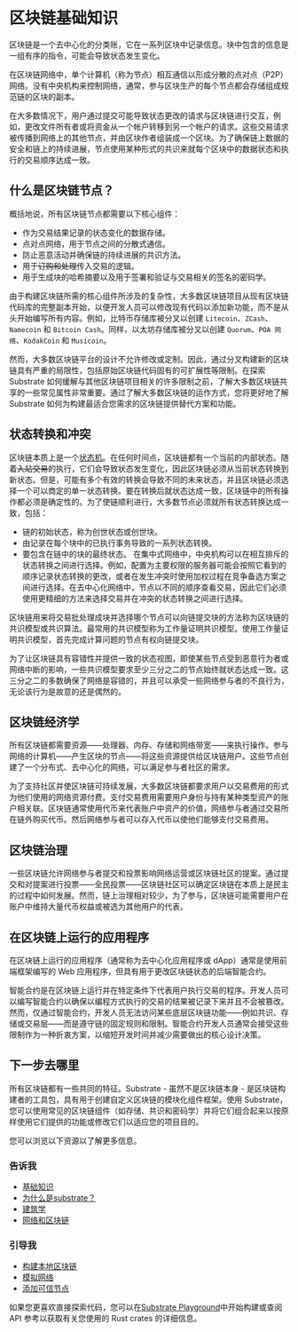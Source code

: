 # 区块链基础知识

区块链是一个去中心化的分类账，它在一系列区块中记录信息。块中包含的信息是一组有序的指令，可能会导致状态发生变化。

在区块链网络中，单个计算机（称为节点）相互通信以形成分散的点对点（P2P）网络。没有中央机构来控制网络，通常，参与区块生产的每个节点都会存储组成规范链的区块的副本。

在大多数情况下，用户通过提交可能导致状态更改的请求与区块链进行交互，例如，更改文件所有者或将资金从一个帐户转移到另一个帐户的请求。这些交易请求被传播到网络上的其他节点，并由区块作者组装成一个区块。为了确保链上数据的安全和链上的持续进展，节点使用某种形式的共识来就每个区块中的数据状态和执行的交易顺序达成一致。

## 什么是区块链节点？

概括地说，所有区块链节点都需要以下核心组件：
- 作为交易结果记录的状态变化的数据存储。
- 点对点网络，用于节点之间的分散式通信。
- 防止恶意活动并确保链的持续进展的共识方法。
- 用于~~订购和处理~~传入交易的逻辑。
- 用于生成块的哈希摘要以及用于签署和验证与交易相关的签名的密码学。

由于构建区块链所需的核心组件所涉及的复杂性，大多数区块链项目从现有区块链代码库的完整副本开始，以便开发人员可以修改现有代码以添加新功能，而不是从头开始编写所有内容。例如，比特币存储库被分叉以创建 `Litecoin`、`ZCash`、`Namecoin` 和 `Bitcoin Cash`。同样，以太坊存储库被分叉以创建 `Quorum`、`POA 网络`、`KodakCoin` 和 `Musicoin`。

然而，大多数区块链平台的设计不允许修改或定制。因此，通过分叉构建新的区块链具有严重的局限性，包括原始区块链代码固有的可扩展性等限制。在探索 Substrate 如何缓解与其他区块链项目相关的许多限制之前，了解大多数区块链共享的一些常见属性非常重要。通过了解大多数区块链的运作方式，您将更好地了解 Substrate 如何为构建最适合您需求的区块链提供替代方案和功能。

## 状态转换和冲突

区块链本质上是一个[状态机](https://en.wikipedia.org/wiki/Finite-state_machine)。在任何时间点，区块链都有一个当前的内部状态。随着~~入站交易~~的执行，它们会导致状态发生变化，因此区块链必须从当前状态转换到新状态。但是，可能有多个有效的转换会导致不同的未来状态，并且区块链必须选择一个可以商定的单一状态转换。要在转换后就状态达成一致，区块链中的所有操作都必须是确定性的。为了使链顺利进行，大多数节点必须就所有状态转换达成一致，包括：
- 链的初始状态，称为创世状态或创世块。
- 由记录在每个块中的已执行事务导致的一系列状态转换。
- 要包含在链中的块的最终状态。
在集中式网络中，中央机构可以在相互排斥的状态转换之间进行选择。例如，配置为主要权限的服务器可能会按照它看到的顺序记录状态转换的更改，或者在发生冲突时使用加权过程在竞争备选方案之间进行选择。在去中心化网络中，节点以不同的顺序查看交易，因此它们必须使用更精细的方法来选择交易并在冲突的状态转换之间进行选择。

区块链用来将交易批处理成块并选择哪个节点可以向链提交块的方法称为区块链的共识模型或共识算法。最常用的共识模型称为工作量证明共识模型。使用工作量证明共识模型，首先完成计算问题的节点有权向链提交块。

为了让区块链具有容错性并提供一致的状态视图，即使某些节点受到恶意行为者或网络中断的影响，一些共识模型要求至少三分之二的节点始终就状态达成一致。这三分之二的多数确保了网络是容错的，并且可以承受一些网络参与者的不良行为，无论该行为是故意的还是偶然的。

## 区块链经济学

所有区块链都需要资源——处理器、内存、存储和网络带宽——来执行操作。参与网络的计算机——产生区块的节点——将这些资源提供给区块链用户。这些节点创建了一个分布式、去中心化的网络，可以满足参与者社区的需求。

为了支持社区并使区块链可持续发展，大多数区块链都要求用户以交易费用的形式为他们使用的网络资源付费。支付交易费用需要用户身份与持有某种类型资产的账户相关联。区块链通常使用代币来代表账户中资产的价值，网络参与者通过交易所在链外购买代币。然后网络参与者可以存入代币以使他们能够支付交易费用。

## 区块链治理

一些区块链允许网络参与者提交和投票影响网络运营或区块链社区的提案。通过提交和对提案进行投票——全民投票——区块链社区可以确定区块链在本质上是民主的过程中如何发展。然而，链上治理相对较少，为了参与，区块链可能需要用户在账户中维持大量代币权益或被选为其他用户的代表。

## 在区块链上运行的应用程序

在区块链上运行的应用程序（通常称为去中心化应用程序或 dApp）通常是使用前端框架编写的 Web 应用程序，但具有用于更改区块链状态的后端智能合约。

智能合约是在区块链上运行并在特定条件下代表用户执行交易的程序。开发人员可以编写智能合约以确保以编程方式执行的交易的结果被记录下来并且不会被篡改。然而，仅通过智能合约，开发人员无法访问某些底层区块链功能——例如共识、存储或交易层——而是遵守链的固定规则和限制。智能合约开发人员通常会接受这些限制作为一种折衷方案，以缩短开发时间并减少需要做出的核心设计决策。

## 下一步去哪里

所有区块链都有一些共同的特征。Substrate - 虽然不是区块链本身 - 是区块链构建者的工具包，具有用于创建自定义区块链的模块化组件框架。使用 Substrate，您可以使用常见的区块链组件（如存储、共识和密码学）并将它们组合起来以按原样使用它们提供的功能或修改它们以适应您的项目目的。

您可以浏览以下资源以了解更多信息。

### 告诉我
- [基础知识](https://docs.substrate.io/fundamentals/)
- [为什么是substrate？](https://docs.substrate.io/fundamentals/why-substrate/)
- [建筑学](https://docs.substrate.io/fundamentals/architecture/)
- [网络和区块链](https://docs.substrate.io/fundamentals/node-and-network-types/)

### 引导我

- [构建本地区块链](https://docs.substrate.io/tutorials/get-started/build-local-blockchain/)
- [模拟网络](https://docs.substrate.io/tutorials/get-started/simulate-network/)
- [添加可信节点](https://docs.substrate.io/tutorials/get-started/trusted-network/)

如果您更喜欢直接探索代码，您可以在[Substrate Playground](https://substrate.io/developers/playground/)中开始构建或查阅 API 参考以获取有关您使用的 Rust crates 的详细信息。